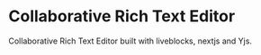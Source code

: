 # Collaborative Rich Text Editor

Collaborative Rich Text Editor built with liveblocks, nextjs and Yjs.
